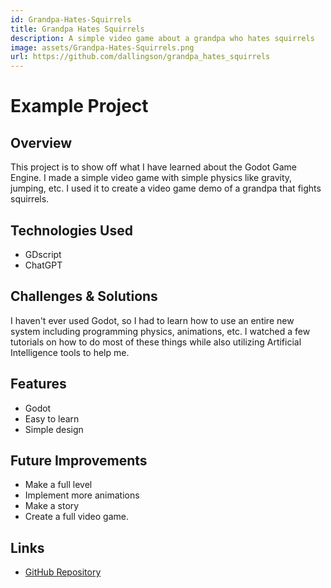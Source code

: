 ```yaml
---
id: Grandpa-Hates-Squirrels
title: Grandpa Hates Squirrels
description: A simple video game about a grandpa who hates squirrels
image: assets/Grandpa-Hates-Squirrels.png
url: https://github.com/dallingson/grandpa_hates_squirrels
---
```


# Example Project

## Overview
This project is to show off what I have learned about the Godot Game Engine. I made a simple video game with simple physics like gravity, jumping, etc. I used it to create a video game demo of a grandpa that fights squirrels.

## Technologies Used
- GDscript
- ChatGPT

## Challenges & Solutions
I haven't ever used Godot, so I had to learn how to use an entire new system including programming physics, animations, etc. 
I watched a few tutorials on how to do most of these things while also utilizing Artificial Intelligence tools to help me.

## Features
- Godot
- Easy to learn
- Simple design

## Future Improvements
- Make a full level
- Implement more animations
- Make a story
- Create a full video game.

## Links
- [GitHub Repository](https://github.com/dallingson/grandpa_hates_squirrels)